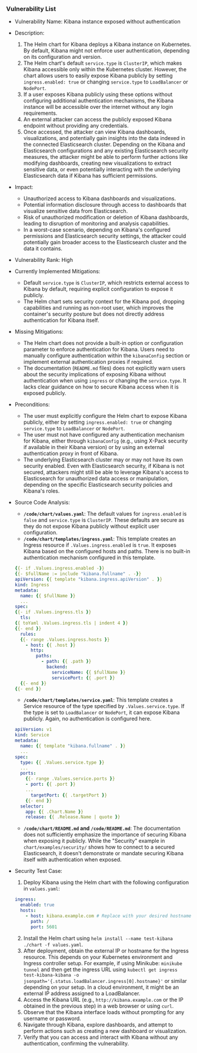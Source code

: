 ### Vulnerability List

- Vulnerability Name: Kibana instance exposed without authentication
- Description:
    1. The Helm chart for Kibana deploys a Kibana instance on Kubernetes. By default, Kibana might not enforce user authentication, depending on its configuration and version.
    2. The Helm chart's default `service.type` is `ClusterIP`, which makes Kibana accessible only within the Kubernetes cluster. However, the chart allows users to easily expose Kibana publicly by setting `ingress.enabled: true` or changing `service.type` to `LoadBalancer` or `NodePort`.
    3. If a user exposes Kibana publicly using these options without configuring additional authentication mechanisms, the Kibana instance will be accessible over the internet without any login requirements.
    4. An external attacker can access the publicly exposed Kibana endpoint without providing any credentials.
    5. Once accessed, the attacker can view Kibana dashboards, visualizations, and potentially gain insights into the data indexed in the connected Elasticsearch cluster. Depending on the Kibana and Elasticsearch configurations and any existing Elasticsearch security measures, the attacker might be able to perform further actions like modifying dashboards, creating new visualizations to extract sensitive data, or even potentially interacting with the underlying Elasticsearch data if Kibana has sufficient permissions.
- Impact:
    - Unauthorized access to Kibana dashboards and visualizations.
    - Potential information disclosure through access to dashboards that visualize sensitive data from Elasticsearch.
    - Risk of unauthorized modification or deletion of Kibana dashboards, leading to disruption of monitoring and analysis capabilities.
    - In a worst-case scenario, depending on Kibana's configured permissions and Elasticsearch security settings, the attacker could potentially gain broader access to the Elasticsearch cluster and the data it contains.
- Vulnerability Rank: High
- Currently Implemented Mitigations:
    - Default `service.type` is `ClusterIP`, which restricts external access to Kibana by default, requiring explicit configuration to expose it publicly.
    - The Helm chart sets security context for the Kibana pod, dropping capabilities and running as non-root user, which improves the container's security posture but does not directly address authentication for Kibana itself.
- Missing Mitigations:
    - The Helm chart does not provide a built-in option or configuration parameter to enforce authentication for Kibana. Users need to manually configure authentication within the `kibanaConfig` section or implement external authentication proxies if required.
    - The documentation (`README.md` files) does not explicitly warn users about the security implications of exposing Kibana without authentication when using `ingress` or changing the `service.type`. It lacks clear guidance on how to secure Kibana access when it is exposed publicly.
- Preconditions:
    - The user must explicitly configure the Helm chart to expose Kibana publicly, either by setting `ingress.enabled: true` or changing `service.type` to `LoadBalancer` or `NodePort`.
    - The user must not have configured any authentication mechanism for Kibana, either through `kibanaConfig` (e.g., using X-Pack security if available in their Kibana version) or by using an external authentication proxy in front of Kibana.
    - The underlying Elasticsearch cluster may or may not have its own security enabled. Even with Elasticsearch security, if Kibana is not secured, attackers might still be able to leverage Kibana's access to Elasticsearch for unauthorized data access or manipulation, depending on the specific Elasticsearch security policies and Kibana's roles.
- Source Code Analysis:
    - **`/code/chart/values.yaml`**: The default values for `ingress.enabled` is `false` and `service.type` is `ClusterIP`. These defaults are secure as they do not expose Kibana publicly without explicit user configuration.
    - **`/code/chart/templates/ingress.yaml`**: This template creates an Ingress resource if `.Values.ingress.enabled` is `true`. It exposes Kibana based on the configured hosts and paths. There is no built-in authentication mechanism configured in this template.
    ```yaml
    {{- if .Values.ingress.enabled -}}
    {{- $fullName := include "kibana.fullname" . -}}
    apiVersion: {{ template "kibana.ingress.apiVersion" . }}
    kind: Ingress
    metadata:
      name: {{ $fullName }}
      ...
    spec:
    {{- if .Values.ingress.tls }}
      tls:
    {{ toYaml .Values.ingress.tls | indent 4 }}
    {{- end }}
      rules:
      {{- range .Values.ingress.hosts }}
        - host: {{ .host }}
          http:
            paths:
              - path: {{ .path }}
                backend:
                  serviceName: {{ $fullName }}
                  servicePort: {{ .port }}
      {{- end }}
    {{- end }}
    ```
    - **`/code/chart/templates/service.yaml`**: This template creates a Service resource of the type specified by `.Values.service.type`. If the type is set to `LoadBalancer` or `NodePort`, it can expose Kibana publicly.  Again, no authentication is configured here.
    ```yaml
    apiVersion: v1
    kind: Service
    metadata:
      name: {{ template "kibana.fullname" . }}
      ...
    spec:
      type: {{ .Values.service.type }}
      ...
      ports:
        {{- range .Values.service.ports }}
        - port: {{ .port }}
        ...
          targetPort: {{ .targetPort }}
        {{- end }}
      selector:
        app: {{ .Chart.Name }}
        release: {{ .Release.Name | quote }}
    ```
    - **`/code/chart/README.md` and `/code/README.md`**:  The documentation does not sufficiently emphasize the importance of securing Kibana when exposing it publicly. While the "Security" example in `chart/examples/security/` shows how to connect to a secured Elasticsearch, it doesn't demonstrate or mandate securing Kibana itself with authentication when exposed.

- Security Test Case:
    1. Deploy Kibana using the Helm chart with the following configuration in `values.yaml`:
    ```yaml
    ingress:
      enabled: true
      hosts:
        - host: kibana.example.com # Replace with your desired hostname
          path: /
          port: 5601
    ```
    2. Install the Helm chart using `helm install --name test-kibana ./chart -f values.yaml`.
    3. After deployment, obtain the external IP or hostname for the Ingress resource. This depends on your Kubernetes environment and Ingress controller setup. For example, if using Minikube: `minikube tunnel` and then get the ingress URL using `kubectl get ingress test-kibana-kibana -o jsonpath='{.status.loadBalancer.ingress[0].hostname}'` or similar depending on your setup. In a cloud environment, it might be an external IP address assigned to a LoadBalancer.
    4. Access the Kibana URL (e.g., `http://kibana.example.com` or the IP obtained in the previous step) in a web browser or using `curl`.
    5. Observe that the Kibana interface loads without prompting for any username or password.
    6. Navigate through Kibana, explore dashboards, and attempt to perform actions such as creating a new dashboard or visualization.
    7. Verify that you can access and interact with Kibana without any authentication, confirming the vulnerability.